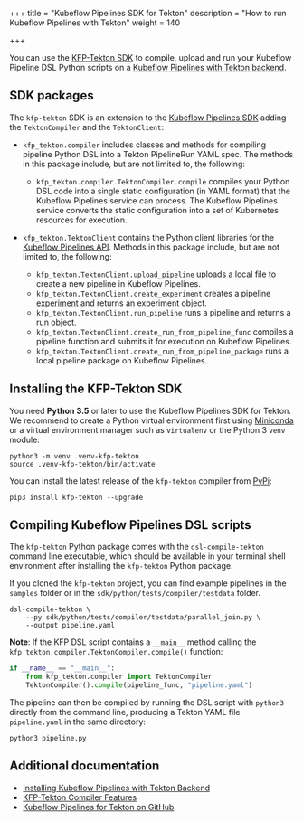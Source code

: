 +++
title = "Kubeflow Pipelines SDK for Tekton"
description = "How to run Kubeflow Pipelines with Tekton"
weight = 140
                    
+++

You can use the [KFP-Tekton SDK](https://github.com/kubeflow/kfp-tekton/tree/master/sdk)
to compile, upload and run your Kubeflow Pipeline DSL Python scripts on a 
[Kubeflow Pipelines with Tekton backend](https://github.com/kubeflow/kfp-tekton/tree/master/guides/kfp-user-guide).

## SDK packages

The `kfp-tekton` SDK is an extension to the [Kubeflow Pipelines SDK](/docs/components/pipelines/sdk/sdk-overview/)
adding the `TektonCompiler` and the `TektonClient`:

* `kfp_tekton.compiler` includes classes and methods for compiling pipeline 
  Python DSL into a Tekton PipelineRun YAML spec. The methods in this package
  include, but are not limited to, the following:

  * `kfp_tekton.compiler.TektonCompiler.compile` compiles your Python DSL code
    into a single static configuration (in YAML format) that the Kubeflow Pipelines service
    can process. The Kubeflow Pipelines service converts the static 
    configuration into a set of Kubernetes resources for execution.

* `kfp_tekton.TektonClient` contains the Python client libraries for the [Kubeflow Pipelines API](/docs/components/pipelines/reference/api/kubeflow-pipeline-api-spec/).
  Methods in this package include, but are not limited to, the following:

  * `kfp_tekton.TektonClient.upload_pipeline` uploads a local file to create a new pipeline in Kubeflow Pipelines.
  * `kfp_tekton.TektonClient.create_experiment` creates a pipeline
    [experiment](/docs/components/pipelines/concepts/experiment/) and returns an
    experiment object.
  * `kfp_tekton.TektonClient.run_pipeline` runs a pipeline and returns a run object.
  * `kfp_tekton.TektonClient.create_run_from_pipeline_func` compiles a pipeline
    function and submits it for execution on Kubeflow Pipelines.
  * `kfp_tekton.TektonClient.create_run_from_pipeline_package` runs a local 
    pipeline package on Kubeflow Pipelines.


## Installing the KFP-Tekton SDK

You need **Python 3.5** or later to use the Kubeflow Pipelines SDK for Tekton.
We recommend to create a Python virtual environment first using
[Miniconda](https://conda.io/miniconda.html) or a virtual environment
manager such as `virtualenv` or the Python 3 `venv` module:

    python3 -m venv .venv-kfp-tekton
    source .venv-kfp-tekton/bin/activate

You can install the latest release of the `kfp-tekton` compiler from
[PyPi](https://pypi.org/project/kfp-tekton/):
    
    pip3 install kfp-tekton --upgrade

## Compiling Kubeflow Pipelines DSL scripts

The `kfp-tekton` Python package comes with the `dsl-compile-tekton` command line
executable, which should be available in your terminal shell environment after
installing the `kfp-tekton` Python package.

If you cloned the `kfp-tekton` project, you can find example pipelines in the
`samples` folder or in the `sdk/python/tests/compiler/testdata` folder.

    dsl-compile-tekton \
        --py sdk/python/tests/compiler/testdata/parallel_join.py \
        --output pipeline.yaml


**Note**: If the KFP DSL script contains a `__main__` method calling the
`kfp_tekton.compiler.TektonCompiler.compile()` function:

```Python
if __name__ == "__main__":
    from kfp_tekton.compiler import TektonCompiler
    TektonCompiler().compile(pipeline_func, "pipeline.yaml")
```

The pipeline can then be compiled by running the DSL script with `python3`
directly from the command line, producing a Tekton YAML file `pipeline.yaml`
in the same directory:

    python3 pipeline.py

## Additional documentation

* [Installing Kubeflow Pipelines with Tekton Backend](https://github.com/kubeflow/kfp-tekton/blob/master/guides/kfp_tekton_install.md)
* [KFP-Tekton Compiler Features](https://github.com/kubeflow/kfp-tekton/blob/master/sdk/FEATURES.md)
* [Kubeflow Pipelines for Tekton on GitHub](https://github.com/kubeflow/kfp-tekton)
